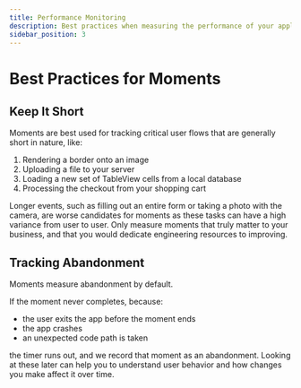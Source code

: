 ```yaml
---
title: Performance Monitoring
description: Best practices when measuring the performance of your application using the Embrace SDK
sidebar_position: 3
---
```


# Best Practices for Moments

## Keep It Short

Moments are best used for tracking critical user flows that are generally short in nature, like:

1. Rendering a border onto an image
1. Uploading a file to your server
1. Loading a new set of TableView cells from a local database
1. Processing the checkout from your shopping cart

Longer events, such as filling out an entire form or taking a photo with the camera, are worse candidates for moments as these tasks can have a high variance from user to user.
Only measure moments that truly matter to your business, and that you would dedicate engineering resources to improving.

## Tracking Abandonment

Moments measure abandonment by default. 

If the moment never completes, because:

* the user exits the app before the moment ends
* the app crashes
* an unexpected code path is taken 

the timer runs out, and we record that moment as an abandonment.
Looking at these later can help you to understand user behavior and how changes you make affect it over time.
